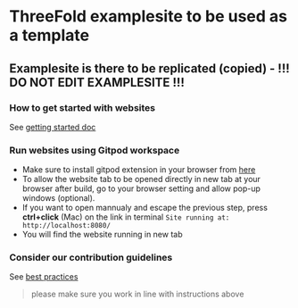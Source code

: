 
# ThreeFold examplesite to be used as a template

## Examplesite is there to be replicated (copied) - !!! DO NOT EDIT EXAMPLESITE !!!

### How to get started with websites

See [getting started doc](https://github.com/threefoldfoundation/www_examplesite/blob/development/manual/install.md)


### Run websites using Gitpod workspace
 - Make sure to install gitpod extension in your browser from [here](https://www.gitpod.io/docs/browser-extension/)
 - To allow the website tab to be opened directly in new tab at your browser after build, go to your browser setting and allow pop-up windows (optional).
 - If you want to open mannualy and escape the previous step, press **ctrl+click** (Mac) on the link in terminal ``` Site running at: http://localhost:8080/  ```
 - You will find the website running in new tab


### Consider our contribution guidelines

See [best practices](https://github.com/threefoldfoundation/www_examplesite/blob/development/manual/contribute.md)

> please make sure you work in line with instructions above


